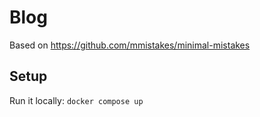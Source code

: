 # Blog

Based on https://github.com/mmistakes/minimal-mistakes

## Setup
Run it locally: ``docker compose up``
